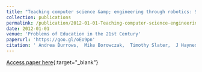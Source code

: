 ```yaml
---
title: "Teaching computer science &amp; engineering through robotics: Science &amp; art form"
collection: publications
permalink: /publication/2012-01-01-Teaching-computer-science-engineering-through-robotics-Science-art-form
date: 2012-01-01
venue: 'Problems of Education in the 21st Century'
paperurl: 'https://goo.gl/oEo9pn'
citation: ' Andrea Burrows,  Mike Borowczak,  Timothy Slater,  J Haynes, &quot;Teaching computer science &amp;amp; engineering through robotics: Science &amp;amp; art form.&quot; Problems of Education in the 21st Century, 2012.'
---
```

[Access paper here](https://goo.gl/oEo9pn){:target="_blank"}
